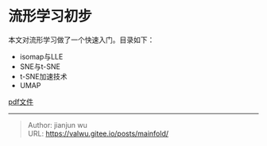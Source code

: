 # 流形学习初步



本文对流形学习做了一个快速入门。目录如下：

* isomap与LLE
* SNE与t-SNE
* t-SNE加速技术
* UMAP

[pdf文件](/posts/ml/mainfold/mainfold.pdf)


---

> Author: jianjun wu  
> URL: https://valwu.gitee.io/posts/mainfold/  

